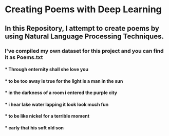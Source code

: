 # Creating Poems with Deep Learning

## In this Repository, I attempt to create poems by using Natural Language Processing Techniques. 

### I've compiled my own dataset for this project and you can find it as Poems.txt


#### * Through enternity shall she love you 
#### * to be too away is true for the light is a man in the sun 
#### * in the darkness of a room i entered the purple city 
#### * i hear lake water lapping it look look much fun 
#### * to be like nickel for a terrible moment 
#### * early that his soft old son
